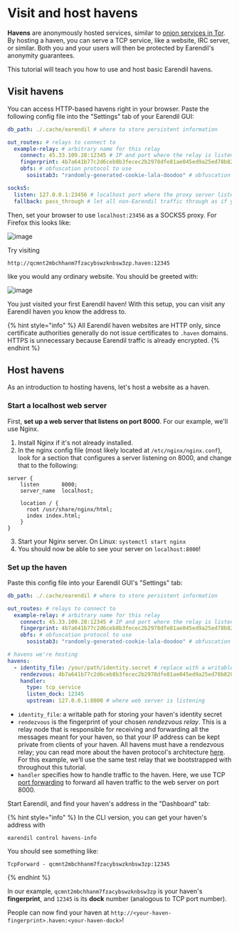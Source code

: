 # Visit and host havens

**Havens** are anonymously hosted services, similar to [onion services in Tor](https://community.torproject.org/onion-services/). By hosting a haven, you can serve a TCP service, like a website, IRC server, or similar. Both you and your users will then be protected by Earendil's anonymity guarantees.

This tutorial will teach you how to use and host basic Earendil havens.

## Visit havens

You can access HTTP-based havens right in your browser. Paste the following config file into the "Settings" tab of your Earendil GUI:

```yaml
db_path: ./.cache/earendil # where to store persistent information

out_routes: # relays to connect to
  example-relay: # arbitrary name for this relay
    connect: 45.33.109.28:12345 # IP and port where the relay is listening
    fingerprint: 4b7a641b77c2d6ceb8b3fecec2b2978dfe81ae045ed9a25ed78b828009c4967a # relay's long-term identity
    obfs: # obfuscation protocol to use
      sosistab3: "randomly-generated-cookie-lala-doodoo" # obfuscation secret, randomly generated by the relay

socks5:
  listen: 127.0.0.1:23456 # localhost port where the proxy server listens
  fallback: pass_through # let all non-Earendil traffic through as if you're not using Earendil. Requests to `google.com` will behave the same way as if you weren't connected to the Earendil proxy.
```

Then, set your browser to use `localhost:23456` as a SOCKS5 proxy. For Firefox this looks like:

![image](https://hackmd.io/\_uploads/SkLZ828Sp.png)

Try visiting

  ```!
  http://qcmnt2mbchhanm7fzacybswzknbsw3zp.haven:12345
  ```

like you would any ordinary website. You should be greeted with:

![image](https://hackmd.io/\_uploads/rJMmF3LHT.png)

You just visited your first Earendil haven! With this setup, you can visit any Earendil haven you know the address to.

{% hint style="info" %}
All Earendil haven websites are HTTP only, since certificate authorities generally do not issue certificates to `.haven` domains. HTTPS is unnecessary because Earendil traffic is already encrypted.
{% endhint %}

## Host havens

As an introduction to hosting havens, let's host a website as a haven.

### Start a localhost web server

First, **set up a web server that listens on port 8000**. For our example, we'll use Nginx.

1. Install Nginx if it's not already installed.
2. In the nginx config file (most likely located at `/etc/nginx/nginx.conf`), look for a section that configures a server listening on 8000, and change that to the following:

```
server {
    listen       8000;
    server_name  localhost;

    location / {
      root /usr/share/nginx/html;
      index index.html;
    }
}
```

3. Start your Nginx server. On Linux: `systemctl start nginx`
4. You should now be able to see your server on `localhost:8000`!

### Set up the haven

Paste this config file into your Earendil GUI's "Settings" tab:

```yaml
db_path: ./.cache/earendil # where to store persistent information

out_routes: # relays to connect to
  example-relay: # arbitrary name for this relay
    connect: 45.33.109.28:12345 # IP and port where the relay is listening
    fingerprint: 4b7a641b77c2d6ceb8b3fecec2b2978dfe81ae045ed9a25ed78b828009c4967a # relay's long-term identity
    obfs: # obfuscation protocol to use
      sosistab3: "randomly-generated-cookie-lala-doodoo" # obfuscation secret, randomly generated by the relay

# havens we're hosting
havens:
  - identity_file: /your/path/identity.secret # replace with a writable path for storing this haven's identity secret
    rendezvous: 4b7a641b77c2d6ceb8b3fecec2b2978dfe81ae045ed9a25ed78b828009c4967a # relay chosen as our rendezvous point for onion-routing
    handler:
      type: tcp_service
      listen_dock: 12345
      upstream: 127.0.0.1:8000 # where web server is listening
```

* `identity_file`: a writable path for storing your haven's identity secret
* `rendezvous` is the fingerprint of your chosen _rendezvous relay_. This is a relay node that is responsible for receiving and forwarding all the messages meant for your haven, so that your IP address can be kept private from clients of your haven. All havens must have a rendezvous relay; you can read more about the haven protocol's architecture [here](https://docs.earendil.network/wiki/protocols/haven-protocol). For this example, we’ll use the same test relay that we bootstrapped with throughout this tutorial.
* `handler` specifies how to handle traffic to the haven. Here, we use TCP [port forwarding](https://en.wikipedia.org/wiki/Port\_forwarding) to forward all haven traffic to the web server on port 8000.

Start Earendil, and find your haven's address in the "Dashboard" tab:

{% hint style="info" %}
In the CLI version, you can get your haven's address with
```shell-session
earendil control havens-info
```

You should see something like:

```
TcpForward - qcmnt2mbchhanm7fzacybswzknbsw3zp:12345
```
{% endhint %}

In our example, `qcmnt2mbchhanm7fzacybswzknbsw3zp` is your haven's **fingerprint**, and `12345` is its **dock** number (analogous to TCP port number). 

People can now find your haven at `http://<your-haven-fingerprint>.haven:<your-haven-dock>`!
